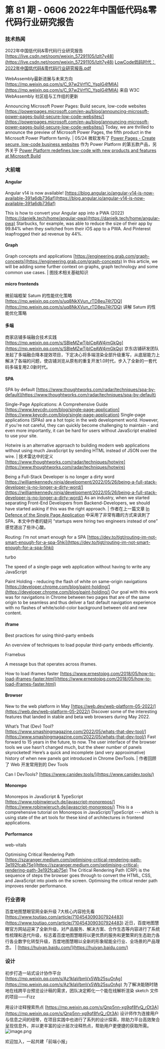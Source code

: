 # 第 81 期 - 0606 2022年中国低代码&零代码行业研究报告
### 技术热闻
2022年中国低代码&零代码行业研究报告
[https://live.csdn.net/room/weixin_57291105/lzlt7y48](https://live.csdn.net/room/weixin_57291105/lzlt7y48)
[LowCode低码时代：2022年中国低代码&零代码行业研究报告.pdf](https://weapon.yuque.com/attachments/yuque/0/2022/pdf/85771/1654443600678-3d0bfe80-43e9-4075-bfe0-5a0c7c3b322a.pdf)

WebAssembly最新进展与未来方向
[https://mp.weixin.qq.com/s/C_97w2Vrf1C_YspIG4fMIA](https://mp.weixin.qq.com/s/C_97w2Vrf1C_YspIG4fMIA)
来自 W3C WebAssembly 社区组与工作组的更新

Announcing Microsoft Power Pages: Build secure, low-code websites
[https://powerpages.microsoft.com/en-au/blog/announcing-microsoft-power-pages-build-secure-low-code-websites/](https://powerpages.microsoft.com/en-au/blog/announcing-microsoft-power-pages-build-secure-low-code-websites/)
Today, we are thrilled to announce the preview of Microsoft Power Pages, the fifth product in the Microsoft Power Platform family. | 05/24 微软发布了 [Power Pages - Create secure, low-code business websites](https://powerpages.microsoft.com/) 作为 Power Platform 的第五款产品，另外关于 [Power Platform redefines low-code with new products and features at Microsoft Build](https://cloudblogs.microsoft.com/powerplatform/2022/05/24/power-platform-redefines-low-code-with-new-products-and-features-at-microsoft-build/)

### 大前端
#### Angular
Angular v14 is now available!
[https://blog.angular.io/angular-v14-is-now-available-391a6db736af](https://blog.angular.io/angular-v14-is-now-available-391a6db736af)

This is how to convert your Angular app into a PWA (2022)
[https://danielk.tech/home/angular-pwa](https://danielk.tech/home/angular-pwa)
Starbucks, for example, was able to reduce the size of their app by 99.84% when they switched from their iOS app to a PWA. And Pinterest leapfrogged their ad revenue by 44%.

#### Graph
Graph concepts and applications
[https://engineering.grab.com/graph-concepts](https://engineering.grab.com/graph-concepts)
In this article, we will be adding some further context on graphs, graph technology and some common use cases. | 图技术相关基础知识

#### micro frontends
微前端框架 Satum 的性能优化策略
[https://mp.weixin.qq.com/s/uq8NkXVun_rTD8eu74t7DQ](https://mp.weixin.qq.com/s/uq8NkXVun_rTD8eu74t7DQ)
讲解 Satum 的性能优化策略

#### 多端
商家店铺多端融合技术实践
[https://mp.weixin.qq.com/s/SBleMZwTjblCeAW4jmGkQg](https://mp.weixin.qq.com/s/SBleMZwTjblCeAW4jmGkQg)
京东店铺研发团队发起了多端融合降本提效项目，下定决心将多端渲染全部升级重写，从底层能力上解决了各端的问题，使店铺浏览从原有的重复开发1.0时代，步入了全新的一套代码多端复用2.0新时代。

#### SPA
SPA by default
[https://www.thoughtworks.com/radar/techniques/spa-by-default](https://www.thoughtworks.com/radar/techniques/spa-by-default)

Single-Page Applications: A Comprehensive Guide
[https://www.keycdn.com/blog/single-page-application](https://www.keycdn.com/blog/single-page-application)
Single-page applications (SPAs) are a hot topic in the web development world. However, if you're not careful, they can quickly become challenging to maintain - and even more importantly, it can be hard for users without JavaScript enabled to use your site.


Hotwire is an alternative approach to building modern web applications without using much JavaScript by sending HTML instead of JSON over the wire. | 技术雷达中的定义[https://www.thoughtworks.com/radar/techniques/hotwire](https://www.thoughtworks.com/radar/techniques/hotwire)

Being a Full-Stack Developer is no longer a dirty word
[https://williamkennedy.ninja/development/2022/05/26/being-a-full-stack-developer-is-no-longer-a-dirty-word/](https://williamkennedy.ninja/development/2022/05/26/being-a-full-stack-developer-is-no-longer-a-dirty-word/)
As an industry, when we started separating Front-End Developers from Backend-Developers, we should have started asking if this was the right approach. | 作者在上一篇文章 [In Defence of the Single Page Application](https://williamkennedy.ninja/javascript/2022/05/03/in-defence-of-the-single-page-application/) 中采用了非常有趣的方式来讽刺了 SPA，本文中作者的疑问 “startups were hiring two engineers instead of one” 感觉道出了些许心酸。

Routing: I’m not smart enough for a SPA
[https://dev.to/tigt/routing-im-not-smart-enough-for-a-spa-5hki](https://dev.to/tigt/routing-im-not-smart-enough-for-a-spa-5hki)

turbo

The speed of a single-page web application without having to write any JavaScript

Paint Holding - reducing the flash of white on same-origin navigations
[https://developer.chrome.com/blog/paint-holding/](https://developer.chrome.com/blog/paint-holding/)
Our goal with this work was for navigations in Chrome between two pages that are of the same origin to be seamless and thus deliver a fast default navigation experience with no flashes of white/solid-color background between old and new content.

#### iframe
Best practices for using third-party embeds

An overview of techniques to load popular third-party embeds efficiently.

Framebus

A message bus that operates across iframes.

How to load iframes faster
[https://www.ernestojpg.com/2018/05/how-to-load-iframes-faster.html](https://www.ernestojpg.com/2018/05/how-to-load-iframes-faster.html)

#### Browser
New to the web platform in May
[https://web.dev/web-platform-05-2022/](https://web.dev/web-platform-05-2022/)
Discover some of the interesting features that landed in stable and beta web browsers during May 2022.

What’s That (Dev) Tool?
[https://www.smashingmagazine.com/2022/05/whats-that-dev-tool/](https://www.smashingmagazine.com/2022/05/whats-that-dev-tool/)
Fast forward to 15 years in the future, to now. The user interface of the browser tools we use hasn’t changed much, but the sheer number of panels skyrocketed! Here’s a quick and incomplete (and very approximative) history of when new panels got introduced in Chrome DevTools. | 作者回顾了 Web 开发常用到的 Dev Tools

Can I DevTools?
[https://www.canidev.tools/](https://www.canidev.tools/)

#### Monorepo
Monorepos in JavaScript & TypeScript
[https://www.robinwieruch.de/javascript-monorepos/](https://www.robinwieruch.de/javascript-monorepos/)
This is a comprehensive tutorial on Monorepos in JavaScript/TypeScript --- which is using state of the art tools for these kind of architectures in frontend applications.

#### Performance
web-vitals


Optimising Critical Rendering Path
[https://szaranger.medium.com/optimising-critical-rendering-path-3e192fcab75e](https://szaranger.medium.com/optimising-critical-rendering-path-3e192fcab75e)
The Critical Rendering Path (CRP) is the sequence of steps the browser goes through to convert the HTML, CSS, and JavaScript into pixels on the screen. Optimising the critical render path improves render performance.

### 行业咨询
百度地图慧眼官网全新升级 7大核心内容抢先看
[https://www.toutiao.com/article/7104543090307924483](https://www.toutiao.com/article/7104543090307924483)
近日，百度地图慧眼官方网站迎来了全新升级，对产品服务、解决方案、合作生态等内容进行了系统性梳理和迭代升级，标志着百度地图慧眼将以更优质的服务和更繁荣的生态助力各行各业数字化转型升级，百度地图慧眼以全新的形象赋能全行业、全场景的产品理念。 | [https://huiyan.baidu.com/](https://huiyan.baidu.com/)

### 设计
初步打造一站式设计协作平台
[https://mp.weixin.qq.com/s/Az1kIaVbmVx5Wb25suOrAg](https://mp.weixin.qq.com/s/Az1kIaVbmVx5Wb25suOrAg)
为了解决能随时随地在线跨平台预览设计稿的需求，团队决定孵化一个能在线解析渲染 sketch 文件的项目——Fizz

用设计诠释搜索热点
[https://mp.weixin.qq.com/s/Qnp5nn-xg9qf8fvQ_rDt3A](https://mp.weixin.qq.com/s/Qnp5nn-xg9qf8fvQ_rDt3A)
设计师作为连接用户与信息之间的纽带，在项目实践中也进行了系列的设计探索，除助力平台高效聚合呈现信息外，并以更丰富的设计层次诠释热点，帮助用户更便捷的获取所需。
![image.png](https://cdn.nlark.com/yuque/0/2020/png/85771/1605930034828-7fc81343-651f-4a15-8465-eebe5a23cf61.png#crop=0&crop=0&crop=1&crop=1&height=31&id=C5Hpa&margin=%5Bobject%20Object%5D&name=image.png&originHeight=90&originWidth=2186&originalType=binary&ratio=1&rotation=0&showTitle=false&size=14325&status=done&style=none&title=&width=746)


欢迎加入，一起共建「前端小报」
